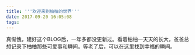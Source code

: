 ```yaml
---
title: '''欢迎来到柚柚的世界'''
date: 2017-09-20 16:05:08
tags:
---
```

真惭愧，建好这个BLOG后，一年多都没更新过。看着柚柚一天天的长大，爸爸总想记录下柚柚那些可爱事和瞬间。等老了后，可以在这里找到幸福的瞬间。
